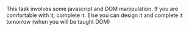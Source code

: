 This task involves some javascript and DOM manipulation.
If you are comfortable with it, complete it.
Else you can design it and complete it tomorrow (when you will be taught DOM)